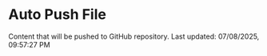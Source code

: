 # Auto Push File

Content that will be pushed to GitHub repository.
Last updated: 07/08/2025, 09:57:27 PM